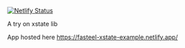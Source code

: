 [![Netlify Status](https://api.netlify.com/api/v1/badges/23cc1d52-cf46-490c-b169-9b27845ca0cd/deploy-status)](https://app.netlify.com/sites/fasteel-xstate-example/deploys)

A try on xstate lib

App hosted here https://fasteel-xstate-example.netlify.app/
